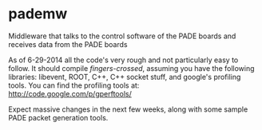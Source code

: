 pademw
======

Middleware that talks to the control software of the PADE boards and receives data from the PADE boards

As of 6-29-2014 all the code's very rough and not particularly easy to follow. It should compile 
*fingers-crossed*, assuming you have the following libraries: libevent, ROOT, C++, C++ socket stuff, and google's profiling tools. 
You can find the profiling tools at: http://code.google.com/p/gperftools/
   
Expect massive changes in the next few weeks, along with some sample PADE packet generation tools. 


